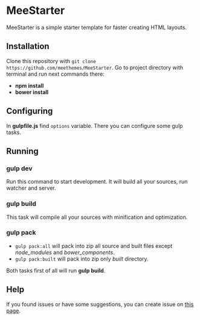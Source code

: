 # MeeStarter
MeeStarter is a simple starter template for faster creating HTML layouts.

## Installation
Clone this repository with `git clone https://github.com/meethemes/MeeStarter`. Go to project directory with terminal and run next commands there:
* **npm install**
* **bower install**

## Configuring
In **gulpfile.js** find ``options`` variable. There you can configure some gulp tasks.

## Running
### gulp dev
Run this command to start development. It will build all your sources, run watcher and server.

### gulp build
This task will compile all your sources with minification and optimization.

### gulp pack
* `gulp pack:all` will pack into zip all source and built files except *node_modules* and *bower_components*.
* `gulp pack:built` will pack into zip only *built* directory.

Both tasks first of all will run **gulp build**.

## Help
If you found issues or have some suggestions, you can create issue on [this page](https://github.com/meethemes/MeeStarter/issues).

